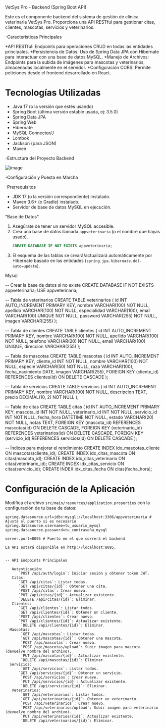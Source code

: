  VetSys Pro - Backend (Spring Boot API)

Este es el componente backend del sistema de gestión de clínica veterinaria VetSys Pro. Proporciona una API RESTful para gestionar citas, clientes, mascotas, servicios y veterinarios.

-Características Principales

*API RESTful: Endpoints para operaciones CRUD en todas las entidades principales.
*Persistencia de Datos: Uso de Spring Data JPA con Hibernate para interactuar con una base de datos MySQL.
*Manejo de Archivos: Endpoints para la subida de imágenes para mascotas y veterinarios, almacenadas localmente en el servidor.
*Configuración CORS: Permite peticiones desde el frontend desarrollado en React.

# Tecnologías Utilizadas

-   Java 17 (o la versión que estés usando)
-   Spring Boot (última versión estable usada, ej: 3.5.0)
-   Spring Data JPA
-   Spring Web
-   Hibernate
-   MySQL Connector/J
-   Lombok
-   Jackson (para JSON)
-   Maven


-Estructura del Proyecto Backend

![image](https://github.com/user-attachments/assets/c2868a97-79cf-45f3-bde0-940628519689)

 -Configuración y Puesta en Marcha


-Prerrequisitos

-   JDK 17 (o la versión correspondiente) instalado.
-   Maven 3.6+ (o Gradle) instalado.
-  Servidor de base de datos MySQL en ejecución.

"Base de Datos"

1.  Asegúrate de tener un servidor MySQL accesible.
2.  Crea una base de datos llamada `appveterinaria` (o el nombre que hayas usado).
    ```sql
    CREATE DATABASE IF NOT EXISTS appveterinaria;
    ```
3.  El esquema de las tablas se creará/actualizará automáticamente por Hibernate basado en las entidades (`spring.jpa.hibernate.ddl-auto=update`).


Mysql

-- Crear la base de datos si no existe
CREATE DATABASE IF NOT EXISTS appveterinaria;
USE appveterinaria;

-- Tabla de veterinarios
CREATE TABLE veterinarios (
    id INT AUTO_INCREMENT PRIMARY KEY,
    nombre VARCHAR(100) NOT NULL,
    apellido VARCHAR(100) NOT NULL,
    especialidad VARCHAR(100),
    email VARCHAR(100) UNIQUE NOT NULL,
    password VARCHAR(255) NOT NULL,
    imagen VARCHAR(255)
);

-- Tabla de clientes
CREATE TABLE clientes (
    id INT AUTO_INCREMENT PRIMARY KEY,
    nombre VARCHAR(100) NOT NULL,
    apellido VARCHAR(100) NOT NULL,
    telefono VARCHAR(20) NOT NULL,
    email VARCHAR(100) UNIQUE,
    direccion VARCHAR(255)
);

-- Tabla de mascotas
CREATE TABLE mascotas (
    id INT AUTO_INCREMENT PRIMARY KEY,
    cliente_id INT NOT NULL,
    nombre VARCHAR(100) NOT NULL,
    especie VARCHAR(50) NOT NULL,
    raza VARCHAR(100),
    fecha_nacimiento DATE,
    imagen VARCHAR(255),
    FOREIGN KEY (cliente_id) REFERENCES clientes(id) ON DELETE CASCADE
);

-- Tabla de servicios
CREATE TABLE servicios (
    id INT AUTO_INCREMENT PRIMARY KEY,
    nombre VARCHAR(100) NOT NULL,
    descripcion TEXT,
    precio DECIMAL(10, 2) NOT NULL
);

-- Tabla de citas
CREATE TABLE citas (
    id INT AUTO_INCREMENT PRIMARY KEY,
    mascota_id INT NOT NULL,
    veterinario_id INT NOT NULL,
    servicio_id INT NOT NULL,
    fecha_hora DATETIME NOT NULL,
    estado VARCHAR(20) NOT NULL,
    notas TEXT,
    FOREIGN KEY (mascota_id) REFERENCES mascotas(id) ON DELETE CASCADE,
    FOREIGN KEY (veterinario_id) REFERENCES veterinarios(id) ON DELETE CASCADE,
    FOREIGN KEY (servicio_id) REFERENCES servicios(id) ON DELETE CASCADE
);

-- Índices para mejorar el rendimiento
CREATE INDEX idx_mascotas_cliente ON mascotas(cliente_id);
CREATE INDEX idx_citas_mascota ON citas(mascota_id);
CREATE INDEX idx_citas_veterinario ON citas(veterinario_id);
CREATE INDEX idx_citas_servicio ON citas(servicio_id);
CREATE INDEX idx_citas_fecha ON citas(fecha_hora);



# Configuración de la Aplicación

Modifica el archivo `src/main/resources/application.properties` con la configuración de tu base de datos:

```properties
spring.datasource.url=jdbc:mysql://localhost:3306/appveterinaria # Ajusta el puerto si es necesario
spring.datasource.username=tu_usuario_mysql
spring.datasource.password=tu_contraseña_mysql

server.port=8095 # Puerto en el que correrá el backend

La API estará disponible en http://localhost:8095.


-- API Endpoints Principales

   Autenticación:
      `POST /api/auth/login`: Iniciar sesión y obtener token JWT.
   Citas:
      `GET /api/citas`: Listar todas.
      `GET /api/citas/{id}`: Obtener una cita.
      `POST /api/citas`: Crear nueva.
      `PUT /api/citas/{id}`: Actualizar existente.
      `DELETE /api/citas/{id}`: Eliminar.
   Clientes:
      `GET /api/clientes`: Listar todos.
      `GET /api/clientes/{id}`: Obtener un cliente.
      `POST /api/clientes`: Crear nuevo.
      `PUT /api/clientes/{id}`: Actualizar existente.
       `DELETE /api/clientes/{id}`: Eliminar.
  Mascotas:
       `GET /api/mascotas`: Listar todas.
       `GET /api/mascotas/{id}`: Obtener una mascota.
       `POST /api/mascotas`: Crear nueva.
       `POST /api/mascotas/upload`: Subir imagen para mascota (devuelve nombre del archivo).
       `PUT /api/mascotas/{id}`: Actualizar existente.
       `DELETE /api/mascotas/{id}`: Eliminar.
  Servicios:
       `GET /api/servicios`: Listar todos.
      `GET /api/servicios/{id}`: Obtener un servicio.
       `POST /api/servicios`: Crear nuevo.
       `PUT /api/servicios/{id}`: Actualizar existente.
       `DELETE /api/servicios/{id}`: Eliminar.
   Veterinarios:
       `GET /api/veterinarios`: Listar todos.
       `GET /api/veterinarios/{id}`: Obtener un veterinario.
       `POST /api/veterinarios`: Crear nuevo.
       `POST /api/veterinarios/upload`: Subir imagen para veterinario (devuelve nombre del archivo).
       `PUT /api/veterinarios/{id}`: Actualizar existente.
       `DELETE /api/veterinarios/{id}`: Eliminar.










